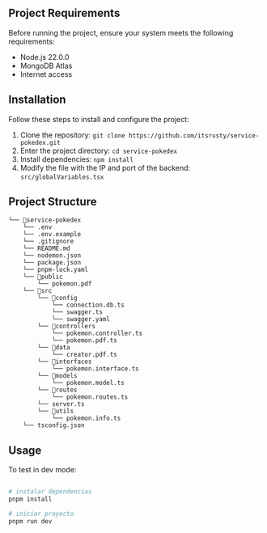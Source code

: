 ## Project Requirements

Before running the project, ensure your system meets the following requirements:

- Node.js 22.0.0
- MongoDB Atlas
- Internet access

## Installation

Follow these steps to install and configure the project:

1. Clone the repository: `git clone https://github.com/itsrusty/service-pokedex.git`
2. Enter the project directory: `cd service-pokedex`
3. Install dependencies: `npm install`
4. Modify the file with the IP and port of the backend: `src/globalVariables.tsx`

## Project Structure

```
└── 📁service-pokedex
    └── .env
    └── .env.example
    └── .gitignore
    └── README.md
    └── nodemon.json
    └── package.json
    └── pnpm-lock.yaml
    └── 📁public
        └── pokemon.pdf
    └── 📁src
        └── 📁config
            └── connection.db.ts
            └── swagger.ts
            └── swagger.yaml
        └── 📁controllers
            └── pokemon.controller.ts
            └── pokemon.pdf.ts
        └── 📁data
            └── creator.pdf.ts
        └── 📁interfaces
            └── pokemon.interface.ts
        └── 📁models
            └── pokemon.model.ts
        └── 📁routes
            └── pokemon.routes.ts
        └── server.ts
        └── 📁utils
            └── pokemon.info.ts
    └── tsconfig.json
```

## Usage

To test in dev mode:

```bash

# instalar dependencias
pnpm install

# iniciar proyecto
pnpm run dev
